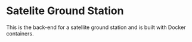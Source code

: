 # Satelite Ground Station

This is the back-end for a satellite ground station and is built with Docker containers.
